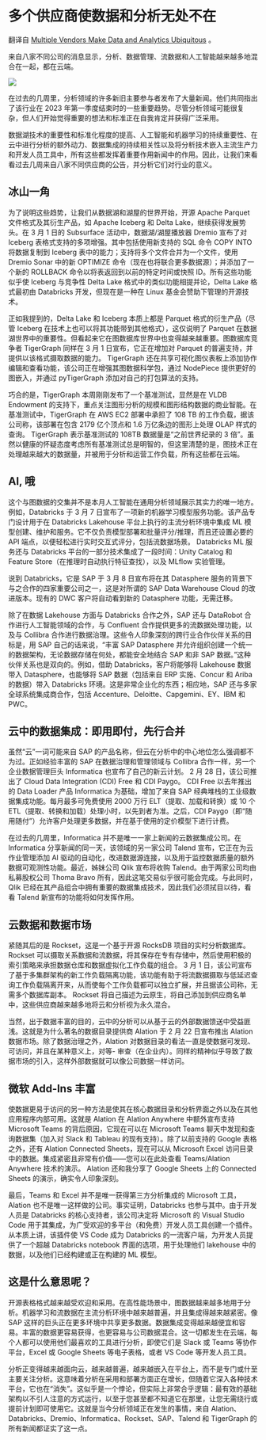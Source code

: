 # 多个供应商使数据和分析无处不在

翻译自 [Multiple Vendors Make Data and Analytics Ubiquitous](https://thenewstack.io/multiple-vendors-make-data-and-analytics-ubiquitous/) 。

来自八家不同公司的消息显示，分析、数据管理、流数据和人工智能越来越多地混合在一起，都在云端。

![](https://cdn.thenewstack.io/media/2022/03/e0cb02e1-board-862112__340-e1678887435842.webp)

在过去的几周里，分析领域的许多新旧主要参与者发布了大量新闻。他们共同指出了该行业在 2023 年第一季度结束时的一些重要趋势。尽管分析领域可能很复杂，但人们开始觉得重要的想法和标准正在自我肯定并获得广泛采用。

数据湖技术的重要性和标准化程度的提高、人工智能和机器学习的持续重要性、在云中进行分析的额外动力、数据集成的持续相关性以及将分析技术嵌入主流生产力和开发人员工具中，所有这些都发挥着重要作用新闻中的作用。因此，让我们来看看过去几周来自八家不同供应商的公告，并分析它们对行业的意义。

## 冰山一角

为了说明这些趋势，让我们从数据湖和湖屋的世界开始，开源 Apache Parquet 文件格式及其衍生产品，如 Apache Iceberg 和 Delta Lake，继续获得发展势头。在 3 月 1 日的 Subsurface 活动中，数据湖/湖屋播放器 Dremio 宣布了对 Iceberg 表格式支持的多项增强。其中包括使用新支持的 SQL 命令 COPY INTO 将数据复制到 Iceberg 表中的能力；支持将多个文件合并为一个文件，使用 Dremio Sonar 中的新 OPTIMIZE 命令（现在也将联合更多数据源）；并添加了一个新的 ROLLBACK 命令以将表返回到以前的特定时间或快照 ID。所有这些功能似乎使 Iceberg 与竞争性 Delta Lake 格式中的类似功能相提并论，Delta Lake 格式最初由 Databricks 开发，但现在是一种在 Linux 基金会赞助下管理的开源技术。

正如我提到的，Delta Lake 和 Iceberg 本质上都是 Parquet 格式的衍生产品（尽管 Iceberg 在技术上也可以将其功能带到其他格式），这仅说明了 Parquet 在数据湖世界中的重要性。但看起来它在图数据库世界中也变得越来越重要。图数据库竞争者 TigerGraph 同样在 3 月 1 日宣布，它正在增加对 Parquet 的普遍支持，并提供以该格式摄取数据的能力。 TigerGraph 还在共享可视化图仪表板上添加协作编辑和查看功能，该公司正在增强其图数据科学包，通过 NodePiece 提供更好的图嵌入，并通过 pyTigerGraph 添加对自己的打包算法的支持。

巧合的是，TigerGraph 本周刚刚发布了一个基准测试，显然是在 VLDB Endowment 的支持下，重点关注图形分析的规模和图形结构数据的商业智能。在基准测试中，TigerGraph 在 AWS EC2 部署中承担了 108 TB 的工作负载，据该公司称，该部署在包含 2179 亿个顶点和 1.6 万亿条边的图形上处理 OLAP 样式的查询。 TigerGraph 表示基准测试的 108TB 数据量是“之前世界纪录的 3 倍”。虽然以健康的怀疑态度考虑所有基准测试总是明智的，但这里清楚的是，图技术正在处理越来越大的数据量，并被用于分析和运营工作负载，所有这些都在云端。

## AI, 哦

这个与图数据的交集并不是本月人工智能在通用分析领域展示其实力的唯一地方。例如，Databricks 于 3 月 7 日宣布了一项新的机器学习模型服务功能。该产品专门设计用于在 Databricks Lakehouse 平台上执行的主流分析环境中集成 ML 模型创建、维护和服务。它不仅负责模型部署和批量评分/推理，而且还设置必要的 API 端点，以便轻松进行实时交互式评分，包括流数据场景。 Databricks ML 服务还与 Databricks 平台的一部分技术集成了一段时间：Unity Catalog 和 Feature Store（在推理时自动执行特征查找），以及 MLflow 实验管理。

说到 Databricks，它是 SAP 于 3 月 8 日宣布将在其 Datasphere 服务的背景下与之合作的四家重要公司之一，这是对所谓的 SAP Data Warehouse Cloud 的改进版本。现有的 DWC 客户将自动看到新的 Datasphere 功能，无需迁移。

除了在数据 Lakehouse 方面与 Databricks 合作之外，SAP 还与 DataRobot 合作进行人工智能领域的合作，与 Confluent 合作提供更多的流数据处理功能，以及与 Collibra 合作进行数据治理。这些令人印象深刻的跨行业合作伙伴关系的目标是，用 SAP 自己的话来说，“丰富 SAP Datasphere 并允许组织创建一个统一的数据架构，无论数据存储在何处，都能安全地结合 SAP 和非 SAP 数据。”这种伙伴关系也是双向的。例如，借助 Databricks，客户将能够将 Lakehouse 数据带入 Datasphere，也能够将 SAP 数据（包括来自 ERP 实施、Concur 和 Ariba 的数据）带入 Databricks 环境。这是非常企业化的东西；相应地，SAP 还与多家全球系统集成商合作，包括 Accenture、Deloitte、Capgemini、EY、IBM 和 PWC。

## 云中的数据集成：即用即付，先行合并

虽然“云”一词可能来自 SAP 的产品名称，但云在分析中的中心地位怎么强调都不为过。正如经验丰富的 SAP 在数据治理和管理领域与 Collibra 合作一样，另一个企业数据管理巨头 Informatica 也宣布了自己的新云计划。 2 月 28 日，该公司推出了 Cloud Data Integration (CDI) Free 和 CDI Paygo。 CDI Free 以去年推出的 Data Loader 产品 Informatica 为基础，增加了来自 SAP 经典堆栈的工业级数据集成功能。每月最多可免费使用 2000 万行 ELT（提取、加载和转换）或 10 个 ETL（提取、转换和加载）处理小时，以先到者为准。之后，CDI Paygo（即“随用随付”）允许客户处理更多数据，并在基于使用的定价模型下进行计费。

在过去的几周里，Informatica 并不是唯一一家上新闻的云数据集成公司。在 Informatica 分享新闻的同一天，该领域的另一家公司 Talend 宣布，它正在为云作业管理添加 AI 驱动的自动化，改进数据源连接，以及用于监控数据质量的额外数据可观测性功能。最近，姊妹公司 Qlik 宣布将收购 Talend。由于两家公司均由私募股权公司 Thoma Bravo 所有，因此这笔交易似乎很可能会完成。与此同时，Qlik 已经在其产品组合中拥有重要的数据集成技术，因此我们必须拭目以待，看看 Talend 新宣布的功能将如何发挥作用。

## 云数据和数据市场

紧随其后的是 Rockset，这是一个基于开源 RocksDB 项目的实时分析数据库。 Rockset 可以摄取关系数据和流数据，将其保存在专有存储中，然后使用积极的索引策略来承担数据仓库和数据虚拟化工作负载的组合。 3 月 1 日，该公司宣布了基于多集群架构的新工作负载隔离功能，该功能有助于将流数据摄取与低延迟查询工作负载隔离开来，从而使每个工作负载都可以独立扩展，并且据该公司称，无需多个数据库副本。 Rockset 将自己描述为云原生，将自己添加到供应商名单中，这些供应商越来越多地将云和分析视为永久混合。

当然，出于数据丰富的目的，云中的分析可以从基于云的外部数据馈送中受益匪浅。这就是为什么著名的数据目录提供商 Alation 于 2 月 22 日宣布推出 Alation 数据市场。除了数据治理之外，Alation 对数据目录的看法一直是使数据可发现、可访问，并且在某种意义上，对等- 审查（在企业内）。同样的精神似乎导致了数据市场的引入，这样外部数据就可以像公司数据一样访问。

## 微软 Add-Ins 丰富

使数据更易于访问的另一种方法是使其在核心数据目录和分析界面之外以及在其他应用程序内部可用。这就是 Alation 在 Alation Anywhere 中额外宣布支持 Microsoft Teams 的背后原因，它现在可以在 Microsoft Teams 聊天中发现和查询数据集（加入对 Slack 和 Tableau 的现有支持）。除了以前支持的 Google 表格之外，还有 Alation Connected Sheets，现在可以从 Microsoft Excel 访问目录中的数据。集成紧密且非常有价值——您可以在此处查看 Teams/Alation Anywhere 技术的演示。 Alation 还和我分享了 Google Sheets 上的 Connected Sheets 的演示，确实令人印象深刻。

最后，Teams 和 Excel 并不是唯一获得第三方分析集成的 Microsoft 工具，Alation 也不是唯一这样做的公司。事实证明，Databricks 也参与其中。由于开发人员是 Databricks 的核心支持者，该公司决定将 Microsoft 的 Visual Studio Code 用于其集成，为广受欢迎的多平台（和免费）开发人员工具创建一个插件。从本质上讲，该插件使 VS Code 成为 Databricks 的一流客户端，为开发人员提供了一个超越 Databricks notebook 界面的选项，用于处理他们 lakehouse 中的数据，以及他们已经构建或正在构建的 ML 模型。

## 这是什么意思呢？

开源表格格式越来越受欢迎和采用。在高性能场景中，图数据越来越多地用于分析。机器学习和流数据在主流分析环境中越来越普遍，并且集成得越来越紧密。像 SAP 这样的巨头正在更多环境中共享更多数据。数据集成变得越来越便宜和容易。丰富的数据更容易获得，也更容易与公司数据混合。这一切都发生在云端，每个人都可以使用他们最喜欢的工具进行分析，即使它们是 Slack 或 Teams 等协作平台，Excel 或 Google Sheets 等电子表格，或者 VS Code 等开发人员工具。

分析正变得越来越面向云，越来越普遍，越来越嵌入在平台上，而不是专门或什至主要关注分析。这意味着分析在采用和部署方面正在增长，但随着它深入各种技术平台，它也在“消失”。这似乎是一个悖论，但实际上非常合乎逻辑：最有效的基础架构以不引人注意的方式运行，以至于您甚至都不知道它在那里，让您无需绕行或提前计划即可使用它。这就是当今分析领域正在发生的事情，来自 Alation、Databricks、Dremio、Informatica、Rockset、SAP、Talend 和 TigerGraph 的所有新闻都证实了这一点。